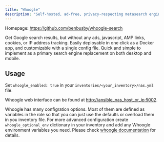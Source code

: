 ```yaml
---
title: "Whoogle"
description: "Self-hosted, ad-free, privacy-respecting metasearch engine"
---
```


Homepage: <https://github.com/benbusby/whoogle-search>

Get Google search results, but without any ads, javascript, AMP links, cookies, or IP address tracking. Easily deployable in one click as a Docker app, and customizable with a single config file. Quick and simple to implement as a primary search engine replacement on both desktop and mobile.

## Usage

Set `whoogle_enabled: true` in your `inventories/<your_inventory>/nas.yml` file.

Whoogle web interface can be found at <http://ansible_nas_host_or_ip:5002>.

Whoogle has many configration options. Most of them are defined as variables in the role so that you can just use the defaults or overload them in you inventory file. For more advanced configuration create `whoogle_optional_env` dictionary in your inventory and add any Whoogle environment variables you need. Please check [whoogle documentation](https://github.com/benbusby/whoogle-search#environment-variables) for details.
